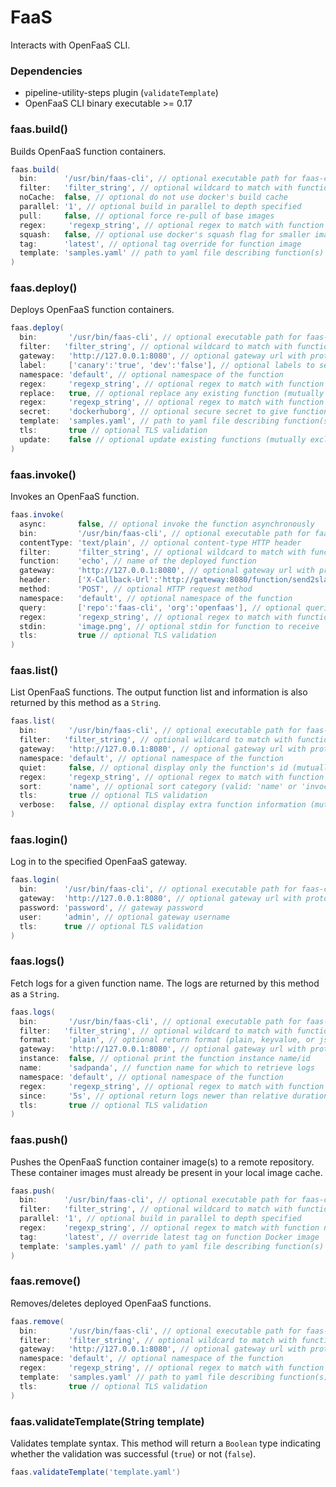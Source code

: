 # FaaS

Interacts with OpenFaaS CLI.

### Dependencies

- pipeline-utility-steps plugin (`validateTemplate`)
- OpenFaaS CLI binary executable >= 0.17

### faas.build()
Builds OpenFaaS function containers.

```groovy
faas.build(
  bin:      '/usr/bin/faas-cli', // optional executable path for faas-cli
  filter:   'filter_string', // optional wildcard to match with function names in yaml file
  noCache:  false, // optional do not use docker's build cache
  parallel: '1', // optional build in parallel to depth specified
  pull:     false, // optional force re-pull of base images
  regex:     'regexp_string', // optional regex to match with function names in yaml file
  squash:   false, // optional use docker's squash flag for smaller images
  tag:      'latest', // optional tag override for function image
  template: 'samples.yaml' // path to yaml file describing function(s)
)
```

### faas.deploy()
Deploys OpenFaaS function containers.

```groovy
faas.deploy(
  bin:       '/usr/bin/faas-cli', // optional executable path for faas-cli
  filter:   'filter_string', // optional wildcard to match with function names in yaml file
  gateway:   'http://127.0.0.1:8080', // optional gateway url with protocol
  label:     ['canary':'true', 'dev':'false'], // optional labels to set
  namespace: 'default', // optional namespace of the function
  regex:     'regexp_string', // optional regex to match with function names in yaml file (default is unused)
  replace:   true, // optional replace any existing function (mutually exclusive with update)
  regex:     'regexp_string', // optional regex to match with function names in yaml file
  secret:    'dockerhuborg', // optional secure secret to give function access to
  template:  'samples.yaml', // path to yaml file describing function(s)
  tls:       true // optional TLS validation
  update:    false // optional update existing functions (mutually exclusive with replace)
)
```

### faas.invoke()
Invokes an OpenFaaS function.

```groovy
faas.invoke(
  async:       false, // optional invoke the function asynchronously
  bin:         '/usr/bin/faas-cli', // optional executable path for faas-cli
  contentType: 'text/plain', // optional content-type HTTP header
  filter:      'filter_string', // optional wildcard to match with function names in yaml file
  function:    'echo', // name of the deployed function
  gateway:     'http://127.0.0.1:8080', // optional gateway url with protocol
  header:      ['X-Callback-Url':'http://gateway:8080/function/send2slack', 'X-Ping-Url':'http://request.bin/etc'], // optional HTTP request headers
  method:      'POST', // optional HTTP request method
  namespace:   'default', // optional namespace of the function
  query:       ['repo':'faas-cli', 'org':'openfaas'], // optional queries for request
  regex:       'regexp_string', // optional regex to match with function names in yaml file
  stdin:       'image.png', // optional stdin for function to receive
  tls:         true // optional TLS validation
)
```

### faas.list()
List OpenFaaS functions. The output function list and information is also returned by this method as a `String`.

```groovy
faas.list(
  bin:       '/usr/bin/faas-cli', // optional executable path for faas-cli
  filter:   'filter_string', // optional wildcard to match with function names in yaml file
  gateway:   'http://127.0.0.1:8080', // optional gateway url with protocol
  namespace: 'default', // optional namespace of the function
  quiet:     false, // optional display only the function's id (mutually exclusive with verbose)
  regex:     'regexp_string', // optional regex to match with function names in yaml file
  sort:      'name', // optional sort category (valid: 'name' or 'invocations')
  tls:       true // optional TLS validation
  verbose:   false, // optional display extra function information (mutually exclusive with quiet)
)
```

### faas.login()
Log in to the specified OpenFaaS gateway.

```groovy
faas.login(
  bin:      '/usr/bin/faas-cli', // optional executable path for faas-cli
  gateway:  'http://127.0.0.1:8080', // optional gateway url with protocol
  password: 'password', // gateway password
  user:     'admin', // optional gateway username
  tls:      true // optional TLS validation
)
```

### faas.logs()
Fetch logs for a given function name. The logs are returned by this method as a `String`.

```groovy
faas.logs(
  bin:       '/usr/bin/faas-cli', // optional executable path for faas-cli
  filter:   'filter_string', // optional wildcard to match with function names in yaml file
  format:    'plain', // optional return format (plain, keyvalue, or json)
  gateway:   'http://127.0.0.1:8080', // optional gateway url with protocol
  instance:  false, // optional print the function instance name/id
  name:      'sadpanda', // function name for which to retrieve logs
  namespace: 'default', // optional namespace of the function
  regex:     'regexp_string', // optional regex to match with function names in yaml file
  since:     '5s', // optional return logs newer than relative duration
  tls:       true // optional TLS validation
)
```

### faas.push()
Pushes the OpenFaaS function container image(s) to a remote repository. These container images must already be present in your local image cache.

```groovy
faas.push(
  bin:      '/usr/bin/faas-cli', // optional executable path for faas-cli
  filter:   'filter_string', // optional wildcard to match with function names in yaml file
  parallel: '1', // optional build in parallel to depth specified
  regex:    'regexp_string', // optional regex to match with function names in yaml file
  tag:      'latest', // override latest tag on function Docker image
  template: 'samples.yaml' // path to yaml file describing function(s)
)
```

### faas.remove()
Removes/deletes deployed OpenFaaS functions.

```groovy
faas.remove(
  bin:       '/usr/bin/faas-cli', // optional executable path for faas-cli
  filter:    'filter_string', // optional wildcard to match with function names in yaml file
  gateway:   'http://127.0.0.1:8080', // optional gateway url with protocol
  namespace: 'default', // optional namespace of the function
  regex:     'regexp_string', // optional regex to match with function names in yaml file
  template:  'samples.yaml' // path to yaml file describing function(s)
  tls:       true // optional TLS validation
)
```

### faas.validateTemplate(String template)
Validates template syntax. This method will return a `Boolean` type indicating whether the validation was successful (`true`) or not (`false`).

```groovy
faas.validateTemplate('template.yaml')
```
